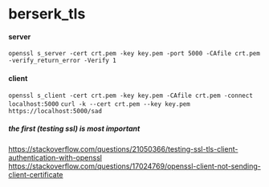 # berserk_tls

#### server
`openssl s_server -cert crt.pem -key key.pem -port 5000 -CAfile crt.pem -verify_return_error -Verify 1`

#### client
`openssl s_client -cert crt.pem -key key.pem -CAfile crt.pem -connect localhost:5000`
`curl -k --cert crt.pem --key key.pem https://localhost:5000/sad`

##### the first (testing ssl) is most important
https://stackoverflow.com/questions/21050366/testing-ssl-tls-client-authentication-with-openssl
https://stackoverflow.com/questions/17024769/openssl-client-not-sending-client-certificate
